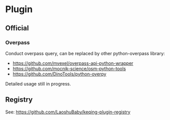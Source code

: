 # Plugin

## Official

### Overpass

Conduct overpass query, can be replaced by other python-overpass library:

+ https://github.com/mvexel/overpass-api-python-wrapper
+ https://github.com/mocnik-science/osm-python-tools
+ https://github.com/DinoTools/python-overpy

Detailed usage still in progress.

## Registry

See: https://github.com/LaoshuBaby/keqing-plugin-registry